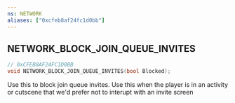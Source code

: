 ```yaml
---
ns: NETWORK
aliases: ["0xcfeb8af24fc1d0bb"]
---
```

## NETWORK_BLOCK_JOIN_QUEUE_INVITES

```c
// 0xCFEB8AF24FC1D0BB
void NETWORK_BLOCK_JOIN_QUEUE_INVITES(bool Blocked);
```

Use this to block join queue invites. Use this when the player is in an activity or cutscene that we'd prefer not to interupt with an invite screen

